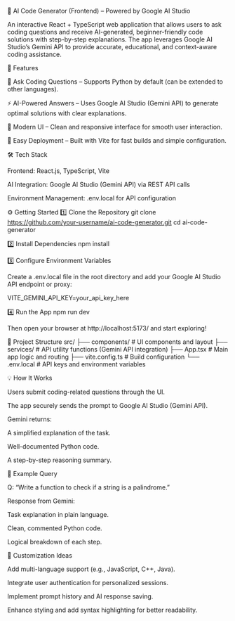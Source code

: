 🧠 AI Code Generator (Frontend) – Powered by Google AI Studio

An interactive React + TypeScript web application that allows users to ask coding questions and receive AI-generated, beginner-friendly code solutions with step-by-step explanations. The app leverages Google AI Studio’s Gemini API to provide accurate, educational, and context-aware coding assistance.

🚀 Features

💬 Ask Coding Questions – Supports Python by default (can be extended to other languages).

⚡ AI-Powered Answers – Uses Google AI Studio (Gemini API) to generate optimal solutions with clear explanations.

🎨 Modern UI – Clean and responsive interface for smooth user interaction.

🔧 Easy Deployment – Built with Vite for fast builds and simple configuration.

🛠 Tech Stack

Frontend: React.js, TypeScript, Vite

AI Integration: Google AI Studio (Gemini API) via REST API calls

Environment Management: .env.local for API configuration

⚙️ Getting Started
1️⃣ Clone the Repository
git clone https://github.com/your-username/ai-code-generator.git
cd ai-code-generator

2️⃣ Install Dependencies
npm install

3️⃣ Configure Environment Variables

Create a .env.local file in the root directory and add your Google AI Studio API endpoint or proxy:

VITE_GEMINI_API_KEY=your_api_key_here

4️⃣ Run the App
npm run dev


Then open your browser at http://localhost:5173/
 and start exploring!

🧩 Project Structure
src/
 ├── components/       # UI components and layout
 ├── services/         # API utility functions (Gemini API integration)
 ├── App.tsx           # Main app logic and routing
 ├── vite.config.ts    # Build configuration
 └── .env.local        # API keys and environment variables

💡 How It Works

Users submit coding-related questions through the UI.

The app securely sends the prompt to Google AI Studio (Gemini API).

Gemini returns:

A simplified explanation of the task.

Well-documented Python code.

A step-by-step reasoning summary.

🧠 Example Query

Q: “Write a function to check if a string is a palindrome.”

Response from Gemini:

Task explanation in plain language.

Clean, commented Python code.

Logical breakdown of each step.

🧩 Customization Ideas

Add multi-language support (e.g., JavaScript, C++, Java).

Integrate user authentication for personalized sessions.

Implement prompt history and AI response saving.

Enhance styling and add syntax highlighting for better readability.